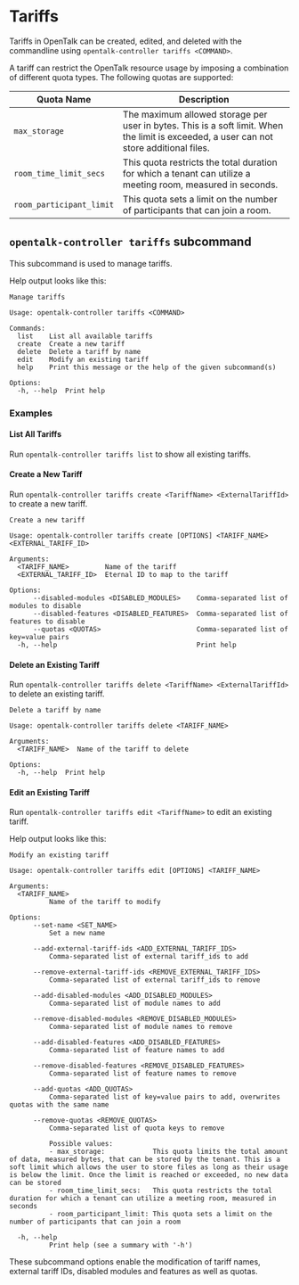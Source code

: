# Tariffs

Tariffs in OpenTalk can be created, edited, and deleted with the commandline using `opentalk-controller tariffs <COMMAND>`.

A tariff can restrict the OpenTalk resource usage by imposing a combination of different quota types.
The following quotas are supported:

| Quota Name               | Description                                                                                                                             |
| ------------------------ | --------------------------------------------------------------------------------------------------------------------------------------- |
| `max_storage`            | The maximum allowed storage per user in bytes. This is a soft limit. When the limit is exceeded, a user can not store additional files. |
| `room_time_limit_secs`   | This quota restricts the total duration for which a tenant can utilize a meeting room, measured in seconds.                             |
| `room_participant_limit` | This quota sets a limit on the number of participants that can join a room.                                                             |

## `opentalk-controller tariffs` subcommand

This subcommand is used to manage tariffs.

Help output looks like this:

<!-- begin:fromfile:cli-usage/opentalk-controller-tariffs-help.md -->

```text
Manage tariffs

Usage: opentalk-controller tariffs <COMMAND>

Commands:
  list    List all available tariffs
  create  Create a new tariff
  delete  Delete a tariff by name
  edit    Modify an existing tariff
  help    Print this message or the help of the given subcommand(s)

Options:
  -h, --help  Print help
```

<!-- end:fromfile:cli-usage/opentalk-controller-tariffs-help.md -->

### Examples

#### List All Tariffs

Run `opentalk-controller tariffs list` to show all existing tariffs.

#### Create a New Tariff

Run `opentalk-controller tariffs create <TariffName> <ExternalTariffId>` to create a new tariff.

<!-- begin:fromfile:cli-usage/opentalk-controller-tariffs-create.md -->

```text
Create a new tariff

Usage: opentalk-controller tariffs create [OPTIONS] <TARIFF_NAME> <EXTERNAL_TARIFF_ID>

Arguments:
  <TARIFF_NAME>         Name of the tariff
  <EXTERNAL_TARIFF_ID>  Eternal ID to map to the tariff

Options:
      --disabled-modules <DISABLED_MODULES>    Comma-separated list of modules to disable
      --disabled-features <DISABLED_FEATURES>  Comma-separated list of features to disable
      --quotas <QUOTAS>                        Comma-separated list of key=value pairs
  -h, --help                                   Print help
```

<!-- end:fromfile:cli-usage/opentalk-controller-tariffs-create.md -->

#### Delete an Existing Tariff

Run `opentalk-controller tariffs delete <TariffName> <ExternalTariffId>` to delete an existing tariff.

<!-- begin:fromfile:cli-usage/opentalk-controller-tariffs-delete.md -->

```text
Delete a tariff by name

Usage: opentalk-controller tariffs delete <TARIFF_NAME>

Arguments:
  <TARIFF_NAME>  Name of the tariff to delete

Options:
  -h, --help  Print help
```

<!-- end:fromfile:cli-usage/opentalk-controller-tariffs-delete.md -->

#### Edit an Existing Tariff

Run `opentalk-controller tariffs edit <TariffName>` to edit an existing tariff.

Help output looks like this:

<!-- begin:fromfile:cli-usage/opentalk-controller-tariffs-edit.md -->

```text
Modify an existing tariff

Usage: opentalk-controller tariffs edit [OPTIONS] <TARIFF_NAME>

Arguments:
  <TARIFF_NAME>
          Name of the tariff to modify

Options:
      --set-name <SET_NAME>
          Set a new name

      --add-external-tariff-ids <ADD_EXTERNAL_TARIFF_IDS>
          Comma-separated list of external tariff_ids to add

      --remove-external-tariff-ids <REMOVE_EXTERNAL_TARIFF_IDS>
          Comma-separated list of external tariff_ids to remove

      --add-disabled-modules <ADD_DISABLED_MODULES>
          Comma-separated list of module names to add

      --remove-disabled-modules <REMOVE_DISABLED_MODULES>
          Comma-separated list of module names to remove

      --add-disabled-features <ADD_DISABLED_FEATURES>
          Comma-separated list of feature names to add

      --remove-disabled-features <REMOVE_DISABLED_FEATURES>
          Comma-separated list of feature names to remove

      --add-quotas <ADD_QUOTAS>
          Comma-separated list of key=value pairs to add, overwrites quotas with the same name

      --remove-quotas <REMOVE_QUOTAS>
          Comma-separated list of quota keys to remove

          Possible values:
          - max_storage:            This quota limits the total amount of data, measured bytes, that can be stored by the tenant. This is a soft limit which allows the user to store files as long as their usage is below the limit. Once the limit is reached or exceeded, no new data can be stored
          - room_time_limit_secs:   This quota restricts the total duration for which a tenant can utilize a meeting room, measured in seconds
          - room_participant_limit: This quota sets a limit on the number of participants that can join a room

  -h, --help
          Print help (see a summary with '-h')
```

<!-- end:fromfile:cli-usage/opentalk-controller-tariffs-edit.md -->

These subcommand options enable the modification of tariff names, external tariff IDs, disabled modules and features as well as quotas.
